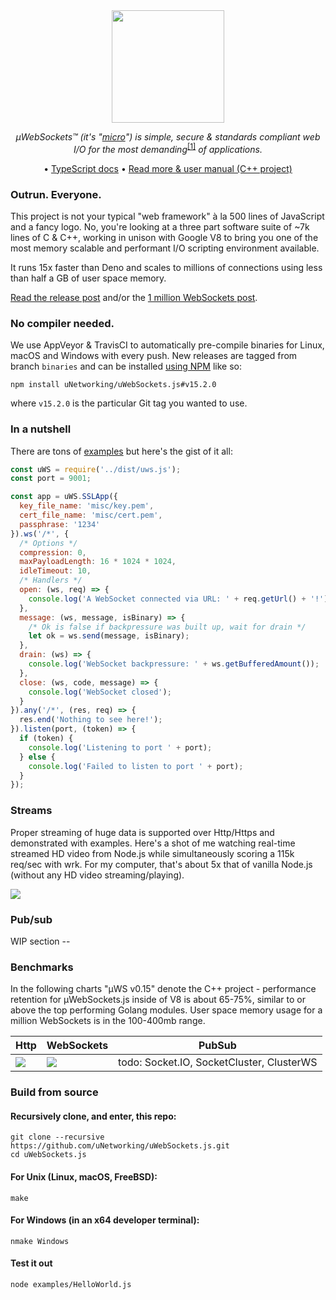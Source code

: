 <div align="center">
<img src="misc/logo.svg" height="180" />

*µWebSockets™ (it's "[micro](https://en.wikipedia.org/wiki/Micro-)") is simple, secure & standards compliant web I/O for the most demanding*<sup>[[1]](https://github.com/uNetworking/uWebSockets/tree/master/benchmarks)</sup> *of applications.*

• [TypeScript docs](https://unetworking.github.io/uWebSockets.js/generated/) • [Read more & user manual (C++ project)](https://github.com/uNetworking/uWebSockets/blob/master/misc/READMORE.md)

</div>

### Outrun. Everyone.
This project is not your typical "web framework" à la 500 lines of JavaScript and a fancy logo. No, you're looking at a three part software suite of ~7k lines of C & C++, working in unison with Google V8 to bring you one of the most memory scalable and performant I/O scripting environment available.

It runs 15x faster than Deno and scales to millions of connections using less than half a GB of user space memory.

[Read the release post](https://levelup.gitconnected.com/will-node-js-forever-be-the-sluggish-golang-f632130e5c7a) and/or the [1 million WebSockets post](https://medium.com/@alexhultman/millions-of-active-websockets-with-node-js-7dc575746a01).

### No compiler needed.
We use AppVeyor & TravisCI to automatically pre-compile binaries for Linux, macOS and Windows with every push. New releases are tagged from branch `binaries` and can be installed [using NPM](https://docs.npmjs.com/cli/install) like so:

```
npm install uNetworking/uWebSockets.js#v15.2.0
```

where `v15.2.0` is the particular Git tag you wanted to use.

### In a nutshell
There are tons of [examples](examples) but here's the gist of it all:

```javascript
const uWS = require('../dist/uws.js');
const port = 9001;

const app = uWS.SSLApp({
  key_file_name: 'misc/key.pem',
  cert_file_name: 'misc/cert.pem',
  passphrase: '1234'
}).ws('/*', {
  /* Options */
  compression: 0,
  maxPayloadLength: 16 * 1024 * 1024,
  idleTimeout: 10,
  /* Handlers */
  open: (ws, req) => {
    console.log('A WebSocket connected via URL: ' + req.getUrl() + '!');
  },
  message: (ws, message, isBinary) => {
    /* Ok is false if backpressure was built up, wait for drain */
    let ok = ws.send(message, isBinary);
  },
  drain: (ws) => {
    console.log('WebSocket backpressure: ' + ws.getBufferedAmount());
  },
  close: (ws, code, message) => {
    console.log('WebSocket closed');
  }
}).any('/*', (res, req) => {
  res.end('Nothing to see here!');
}).listen(port, (token) => {
  if (token) {
    console.log('Listening to port ' + port);
  } else {
    console.log('Failed to listen to port ' + port);
  }
});
```

### Streams
Proper streaming of huge data is supported over Http/Https and demonstrated with examples. Here's a shot of me watching real-time streamed HD video from Node.js while simultaneously scoring a 115k req/sec with wrk. For my computer, that's about 5x that of vanilla Node.js (without any HD video streaming/playing).

![](misc/streaming.png)

### Pub/sub
WIP section --

### Benchmarks
In the following charts "µWS v0.15" denote the C++ project - performance retention for µWebSockets.js inside of V8 is about 65-75%, similar to or above the top performing Golang modules. User space memory usage for a million WebSockets is in the 100-400mb range.

Http | WebSockets | PubSub
--- | --- | ---
![](https://github.com/uNetworking/uWebSockets/blob/master/misc/bigshot_lineup.png) | ![](https://github.com/uNetworking/uWebSockets/blob/master/misc/websocket_lineup.png) | todo: Socket.IO, SocketCluster, ClusterWS

### Build from source
#### Recursively clone, and enter, this repo:
```
git clone --recursive https://github.com/uNetworking/uWebSockets.js.git
cd uWebSockets.js
```
#### For Unix (Linux, macOS, FreeBSD):
```
make
```
#### For Windows (in an x64 developer terminal):
```
nmake Windows
```
#### Test it out
```
node examples/HelloWorld.js
```
